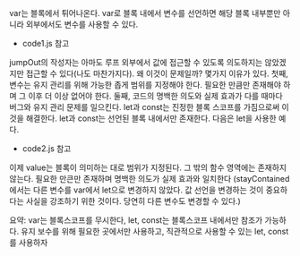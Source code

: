 var는 블록에서 튀어나온다. var로 블록 내에서 변수를 선언하면 해당 블록 내부뿐만 아니라 외부에서도 변수를 사용할 수 있다.

- code1.js 참고

jumpOut의 작성자는 아마도 루프 외부에서 값에 접근할 수 있도록 의도하지는 않았겠지만 접근할 수 있다(나도 마찬가지다). 왜 이것이 문제일까? 몇가지 이유가 있다.
첫째, 변수는 유지 관리를 위해 가능한 좁게 범위를 지정해야 한다. 필요한 만큼만 존재해야 하며 그 이후 더 이상 없어야 한다.
둘째, 코드의 명백한 의도와 실제 효과가 다를 때마다 버그와 유지 관리 문제를 일으킨다.
let과 const는 진정한 블록 스코프를 가짐으로써 이것을 해결한다.
let과 const는 선언된 블록 내에서만 존재한다. 다음은 let을 사용한 예다.

- code2.js 참고

이제 value는 블록이 의미하는 대로 범위가 지정된다. 그 밖의 함수 영역에는 존재하지 않는다.
필요한 만큰만 존재하며 명백한 의도가 실제 효과와 일치한다
(stayContained에서는 다른 변수를 var에서 let으로 변경하지 않았다. 값 선언을 변경하는 것이 중요하다는 사실을 강조하기 위한 것이다. 당연히 다른 변수도 변경할 수 있다.)

요약:
var는 블록스코프를 무시한다, let, const는 블록스코프 내에서만 참조가 가능하다.
유지 보수를 위해 필요한 곳에서만 사용하고, 직관적으로 사용할 수 있는 let, const를 사용하자

